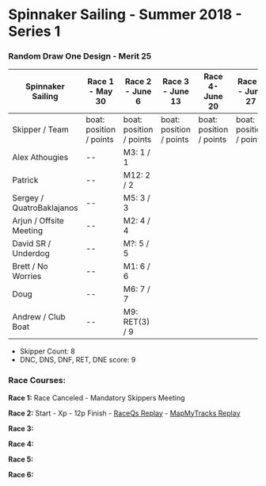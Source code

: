 # Spinnaker Sailing - Summer 2018 - Series 1
### Random Draw One Design - Merit 25

| Spinnaker Sailing | Race 1 - May 30 | Race 2 - June 6 | Race 3 - June 13 | Race 4- June 20 | Race 5 - June 27 | Race 6 - Jul 11 | Series Points | Final Series Points |
| --- | --- | --- | --- | --- | --- | --- | --- | --- |
| Skipper / Team    | boat: position / points | boat: position / points | boat: position / points | boat: position / points | boat: position / points | boat: position / points | | Best 5 Races |
| Alex Athougies | -- | M3: 1 / 1 | | | | | | |
| Patrick | -- | M12: 2 / 2 | | | | | | |
| Sergey / QuatroBaklajanos | -- | M5: 3 / 3 | | | | | | |
| Arjun / Offsite Meeting | -- | M2: 4 / 4 | | | | | | |
| David SR / Underdog | -- | M?: 5 / 5 | | | | | | |
| Brett / No Worries | -- | M1: 6 / 6 | | | | | | |
| Doug | -- | M6: 7 / 7 | | | | | | |
| Andrew / Club Boat | -- | M9: RET(3) / 9 | | | | | | |

* Skipper Count: 8
* DNC, DNS, DNF, RET, DNE score: 9


### Race Courses:
**Race 1:** Race Canceled - Mandatory Skippers Meeting

**Race 2:** Start - Xp - 12p Finish - [RaceQs Replay](http://raceqs.com/regattas/64373?eventId=69586) - [MapMyTracks Replay](http://www.mapmytracks.com/explore/activity/2859068)

**Race 3:** 

**Race 4:** 

**Race 5:** 

**Race 6:** 

